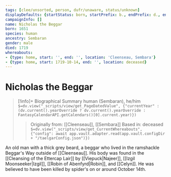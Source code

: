 ```yaml
---
tags: [clee/unsorted, person, dufr/unaware, status/unknown]
displayDefaults: {startStatus: born, startPrefix: b., endPrefix: d., endStatus: died}
campaignInfo: []
name: Nicholas the Beggar
born: 1651
species: human
ancestry: Sembaran
gender: male
died: 1719
whereabouts:
- {type: home, start: '', end: '', location: 'Cleenseau, Sembara'}
- {type: home, start: 1719-10-14, end: '', location: deceased}
---
```

# Nicholas the Beggar
>[!info]+ Biographical Summary
>human (Sembaran), he/him
>`$=dv.view("_scripts/view/get_PageDatedValue", {"currentYear" : (dv.current().yearOverride ? dv.current().yearOverride : FantasyCalendarAPI.getCalendars()[0].current.year)})`
>> Originally from: [[Cleenseau]], [[Sembara]]
>> Based in: deceased
>> `$=dv.view("_scripts/view/get_CurrentWhereabouts", {"config": await app.vault.adapter.read(app.vault.configDir + "/taelgarConfig.json")})`

An old man with a thick grey beard, a beggar who lived in the ramshackle Beggar's Way outside of [[Cleenseau]]. His body was found in the [[Cleansing of the Ettercap Lair]] by [[Viepuck|Najeer]], [[Izgil Moonseeker|Izgil]], [[Robin of Abenfyrd|Robin]], and [[Celyn]]. He was believed to have been killed by spider's on or around October 14th.